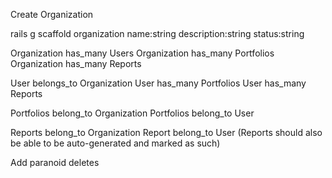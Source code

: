 Create Organization

rails g scaffold organization name:string description:string status:string

Organization has_many Users
Organization has_many Portfolios
Organization has_many Reports

User belongs_to Organization
User has_many Portfolios
User has_many Reports

Portfolios belong_to Organization
Portfolios belong_to User

Reports belong_to Organization
Report belong_to User (Reports should also be able to be auto-generated and marked as such)

Add paranoid deletes